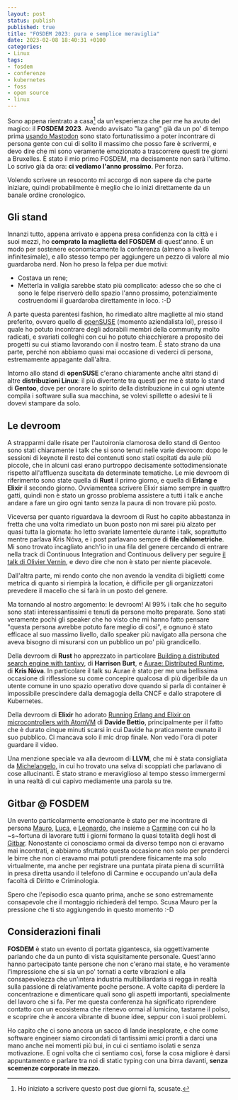 ```yaml
---
layout: post
status: publish
published: true
title: "FOSDEM 2023: pura e semplice meraviglia"
date: 2023-02-08 18:40:31 +0100
categories: 
- Linux
tags: 
- fosdem
- conferenze
- kubernetes
- foss
- open source
- linux
---
```


Sono appena rientrato a casa[^1] da un'esperienza che per me ha avuto del magico: il **FOSDEM 2023**. Avendo avvisato "la gang" già da un po' di tempo prima [usando Mastodon](https://fosstodon.org/@dottorblaster/109687627391700777) sono stato fortunatissimo a poter incontrare di persona gente con cui di solito il massimo che posso fare è scrivermi, e devo dire che mi sono veramente emozionato a trascorrere questi tre giorni a Bruxelles. È stato il mio primo FOSDEM, ma decisamente non sarà l'ultimo. Lo scrivo già da ora: **ci vediamo l'anno prossimo**. Per forza.

Volendo scrivere un resoconto mi accorgo di non sapere da che parte iniziare, quindi probabilmente è meglio che io inizi direttamente da un banale ordine cronologico.

## Gli stand
Innanzi tutto, appena arrivato e appena presa confidenza con la città e i suoi mezzi, ho **comprato la maglietta del FOSDEM** di quest'anno. È un modo per sostenere economicamente la conferenza (almeno a livello infinitesimale), e allo stesso tempo per aggiungere un pezzo di valore al mio guardaroba nerd. Non ho preso la felpa per due motivi:

- Costava un rene;
- Metterla in valigia sarebbe stato più complicato: adesso che so che ci sono le felpe riserverò dello spazio l'anno prossimo, potenzialmente costruendomi il guardaroba direttamente in loco. :-D

A parte questa parentesi fashion, ho rimediato altre magliette al mio stand preferito, ovvero quello di [openSUSE](https://www.opensuse.org/) (momento aziendalista lol), presso il quale ho potuto incontrare degli adorabili membri della community molto radicati, e svariati colleghi con cui ho potuto chiacchierare a proposito dei progetti su cui stiamo lavorando con il nostro team. È stato strano da una parte, perché non abbiamo quasi mai occasione di vederci di persona, estremamente appagante dall'altra.

Intorno allo stand di **openSUSE** c'erano chiaramente anche altri stand di altre **distribuzioni Linux**: il più divertente tra questi per me è stato lo stand di **Gentoo**, dove per onorare lo spirito della distribuzione in cui ogni utente compila i software sulla sua macchina, se volevi spillette o adesivi te li dovevi stampare da solo.

## Le devroom
A strapparmi dalle risate per l'autoironia clamorosa dello stand di Gentoo sono stati chiaramente i talk che si sono tenuti nelle varie devroom: dopo le sessioni di keynote il resto dei contenuti sono stati ospitati da aule più piccole, che in alcuni casi erano purtroppo decisamente sottodimensionate rispetto all'affluenza suscitata da determinate tematiche. Le mie devroom di riferimento sono state quella di **Rust** il primo giorno, e quella di **Erlang e Elixir** il secondo giorno. Ovviamentea scrivere Elixir siamo sempre in quattro gatti, quindi non è stato un grosso problema assistere a tutti i talk e anche andare a fare un giro ogni tanto senza la paura di non trovare più posto.

Viceversa per quanto riguardava la devroom di Rust ho capito abbastanza in fretta che una volta rimediato un buon posto non mi sarei più alzato per quasi tutta la giornata: ho letto svariate lamentele durante i talk, soprattutto mentre parlava Kris Nóva, e i post parlavano sempre di **file chilometriche**. Mi sono trovato incagliato anch'io in una fila del genere cercando di entrare nella track di Continuous Integration and Continuous delivery per seguire [il talk di Olivier Vernin](https://fosdem.org/2023/schedule/event/continuous_update_everything/), e devo dire che non è stato per niente piacevole.

Dall'altra parte, mi rendo conto che non avendo la vendita di biglietti come metrica di quanto si riempirà la location, è difficile per gli organizzatori prevedere il macello che si farà in un posto del genere.

Ma tornando al nostro argomento: le devroom! Al 99% i talk che ho seguito sono stati interessantissimi e tenuti da persone molto preparate. Sono stati veramente pochi gli speaker che ho visto che mi hanno fatto pensare "questa persona avrebbe potuto fare meglio di così", e ognuno è stato efficace al suo massimo livello, dallo speaker più navigato alla persona che aveva bisogno di misurarsi con un pubblico un po' più grandicello.

Della devroom di **Rust** ho apprezzato in particolare [Building a distributed search engine with tantivy](https://fosdem.org/2023/schedule/event/rust_building_a_distributed_search_engine_with_tantivy/), di **Harrison Burt**, e [Aurae: Distributed Runtime](https://fosdem.org/2023/schedule/event/rust_aurae_a_new_pid_1_for_distributed_systems/), di **Kris Nóva**. In particolare il talk su Aurae è stato per me una bellissima occasione di riflessione su come concepire qualcosa di più digeribile da un utente comune in uno spazio operativo dove quando si parla di container è impossibile prescindere dalla demagogia della CNCF e dallo strapotere di Kubernetes.

Della devroom di **Elixir** ho adorato [Running Erlang and Elixir on microcontrollers with AtomVM](https://fosdem.org/2023/schedule/event/beam_running_erlang_elixir_microcontrollers_atomvm/) di **Davide Bettio**, principalmente per il fatto che è durato cinque minuti scarsi in cui Davide ha praticamente ownato il suo pubblico. Ci mancava solo il mic drop finale. Non vedo l'ora di poter guardare il video.

Una menzione speciale va alla devroom di **LLVM**, che mi è stata consigliata da [Michelangelo](https://github.com/blkt), in cui ho trovato una selva di scoppiati che parlavano di cose allucinanti. È stato strano e meraviglioso al tempo stesso immergermi in una realtà di cui capivo mediamente una parola su tre.

## Gitbar @ FOSDEM
Un evento particolarmente emozionante è stato per me incontrare di persona [Mauro](https://github.com/brainrepo), [Luca](https://github.com/lucarainone), e [Leonardo](https://github.com/leorossi), che insieme a [Carmine](https://github.com/cdimonaco) con cui ho la ~s~fortuna di lavorare tutti i giorni formano la quasi totalità degli host di [Gitbar](https://www.gitbar.it/). Nonostante ci conosciamo ormai da diverso tempo non ci eravamo mai incontrati, e abbiamo sfruttato questa occasione non solo per prenderci le birre che non ci eravamo mai potuti prendere fisicamente ma solo virtualmente, ma anche per registrare una puntata pirata piena di scurrilità in presa diretta usando il telefono di Carmine e occupando un'aula della facoltà di Diritto e Criminologia.

Spero che l'episodio esca quanto prima, anche se sono estremamente consapevole che il montaggio richiederà del tempo. Scusa Mauro per la pressione che ti sto aggiungendo in questo momento :-D

## Considerazioni finali
**FOSDEM** è stato un evento di portata gigantesca, sia oggettivamente parlando che da un punto di vista squisitamente personale. Quest'anno hanno partecipato tante persone che non c'erano mai state, e ho veramente l'impressione che si sia un po' tornati a certe vibrazioni e alla consapevolezza che un'intera industria multibiliardaria si regga in realtà sulla passione di relativamente poche persone. A volte capita di perdere la concentrazione e dimenticare quali sono gli aspetti importanti, specialmente del lavoro che si fa. Per me questa conferenza ha significato riprendere contatto con un ecosistema che ritenevo ormai al lumicino, tastarne il polso, e scoprire che è ancora vibrante di buone idee, seppur con i suoi problemi.

Ho capito che ci sono ancora un sacco di lande inesplorate, e che come software engineer siamo circondati di tantissimi amici pronti a darci una mano anche nei momenti più bui, in cui ci sentiamo isolati e senza motivazione. E ogni volta che ci sentiamo così, forse la cosa migliore è darsi appuntamento e parlare tra noi di static typing con una birra davanti, **senza scemenze corporate in mezzo**.

[^1]: Ho iniziato a scrivere questo post due giorni fa, scusate.
